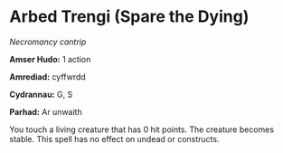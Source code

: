 # Arbed Trengi (Spare the Dying)

*Necromancy cantrip*

**Amser Hudo:** 1 action

**Amrediad:** cyffwrdd

**Cydrannau:** G, S

**Parhad:** Ar unwaith

You touch a living creature that has 0 hit points. The creature becomes stable. This spell has no effect on undead or constructs.